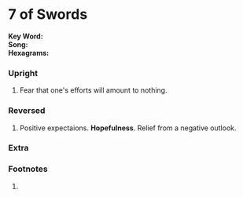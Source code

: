 # 7 of Swords

**Key Word:**   
**Song:**   
**Hexagrams:** 



### Upright

1) Fear that one's efforts will amount to nothing.



### Reversed

1) Positive expectaions. **Hopefulness**. Relief from a negative outlook.



### Extra





### Footnotes

1. 



